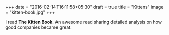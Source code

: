 +++
date = "2016-02-14T16:11:58+05:30"
draft = true
title = "Kittens"
image = "kitten-book.jpg"
+++

I read **The Kitten Book**. An awesome read sharing detailed analysis on how good companies became great.
